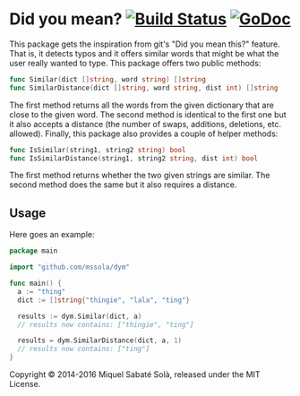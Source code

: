 # Did you mean? [![Build Status](https://travis-ci.org/mssola/dym.png?branch=master)](https://travis-ci.org/mssola/dym) [![GoDoc](https://godoc.org/github.com/mssola/dym?status.png)](http://godoc.org/github.com/mssola/dym)

This package gets the inspiration from git's "Did you mean this?" feature.
That is, it detects typos and it offers similar words that might be what the
user really wanted to type. This package offers two public methods:

~~~ go
func Similar(dict []string, word string) []string
func SimilarDistance(dict []string, word string, dist int) []string
~~~

The first method returns all the words from the given dictionary that are close
to the given word. The second method is identical to the first one but it also
accepts a distance (the number of swaps, additions, deletions, etc. allowed).
Finally, this package also provides a couple of helper methods:

~~~ go
func IsSimilar(string1, string2 string) bool
func IsSimilarDistance(string1, string2 string, dist int) bool
~~~

The first method returns whether the two given strings are similar. The second
method does the same but it also requires a distance.

## Usage

Here goes an example:

~~~ go
package main

import "github.com/mssola/dym"

func main() {
  a := "thing"
  dict := []string{"thingie", "lala", "ting"}

  results := dym.Similar(dict, a)
  // results now contains: ["thingie", "ting"]

  results = dym.SimilarDistance(dict, a, 1)
  // results now contains: ["ting"]
}
~~~

Copyright &copy; 2014-2016 Miquel Sabaté Solà, released under the MIT License.

